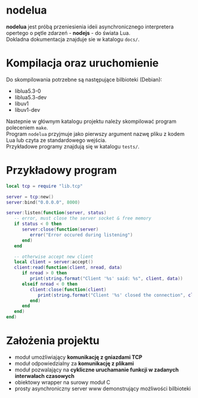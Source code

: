 nodelua
=======
 
  **nodelua** jest próbą przeniesienia ideii asynchronicznego interpretera
  opertego o pętle zdarzeń - **nodejs** - do świata Lua.  
  Dokladna dokumentacja znajduje sie w katalogu `docs/`.

Kompilacja oraz uruchomienie
============================

Do skompilowania potrzebne są następujące bilbioteki (Debian):
 * liblua5.3-0
 * liblua5.3-dev
 * libuv1
 * libuv1-dev

Nastepnie w głównym katalogu projektu należy skompilować program
poleceniem `make`.  
Program `nodelua` przyjmuje jako pierwszy argument nazwę pliku z kodem
Lua lub czyta ze standardowego wejścia.  
Przykładowe programy znajdują się w katalogu `tests/`.

Przykładowy program
==================

```lua
local tcp = require "lib.tcp"

server = tcp:new()
server:bind("0.0.0.0", 8000)

server:listen(function(server, status)
   -- error, must close the server socket & free memory
   if status < 0 then
      server:close(function(server)
         error("Error occured during listening")
      end)
   end

   -- otherwise accept new client
   local client = server:accept()
   client:read(function(client, nread, data)
      if nread > 0 then
         print(string.format("Client '%s' said: %s", client, data))
      elseif nread < 0 then
         client:close(function(client)
            print(string.format("Client '%s' closed the connection", client))
         end)
      end
   end)
end)
```

Założenia projektu
===============

   * moduł umożliwiający **komunikację z gniazdami TCP**  
   * moduł odpowiedzialny za **komunikację z plikami**  
   * moduł pozwalający na **cykliczne uruchamanie funkcji w zadanych interwałach czasowych**  
   * obiektowy wrapper na surowy moduł C  
   * prosty asynchroniczny server www demonstrujący możliwości bilbioteki  

